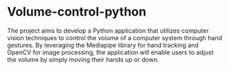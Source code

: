 # Volume-control-python
The project aims to develop a Python application that utilizes computer vision techniques to control the volume of a computer system through hand gestures. By leveraging the Mediapipe library for hand tracking and OpenCV for image processing, the application will enable users to adjust the volume by simply moving their hands up or down.
